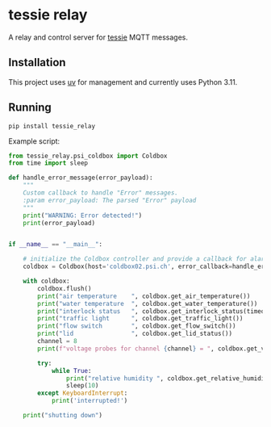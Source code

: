# tessie relay

A relay and control server for [tessie](https://github.com/ursl/tessie/)
MQTT messages.

## Installation

This project uses [uv](https://docs.astral.sh/uv/) for management and
currently uses Python 3.11.

## Running

```shell
pip install tessie_relay
```

Example script:

```python
from tessie_relay.psi_coldbox import Coldbox
from time import sleep

def handle_error_message(error_payload):
    """
    Custom callback to handle "Error" messages.
    :param error_payload: The parsed "Error" payload
    """
    print("WARNING: Error detected!")
    print(error_payload)


if __name__ == "__main__":

    # initialize the Coldbox controller and provide a callback for alarms
    coldbox = Coldbox(host='coldbox02.psi.ch', error_callback=handle_error_message)

    with coldbox:
        coldbox.flush()
        print("air temperature    ", coldbox.get_air_temperature())
        print("water temperature  ", coldbox.get_water_temperature())
        print("interlock status   ", coldbox.get_interlock_status(timeout=10))
        print("traffic light      ", coldbox.get_traffic_light())
        print("flow switch        ", coldbox.get_flow_switch())
        print("lid                ", coldbox.get_lid_status())
        channel = 8
        print(f"voltage probes for channel {channel} = ", coldbox.get_voltage_probe(channel)) 

        try:
            while True:
                print("relative humidity ", coldbox.get_relative_humidity())
                sleep(10)
        except KeyboardInterrupt:
            print('interrupted!')

    print("shutting down")
```

